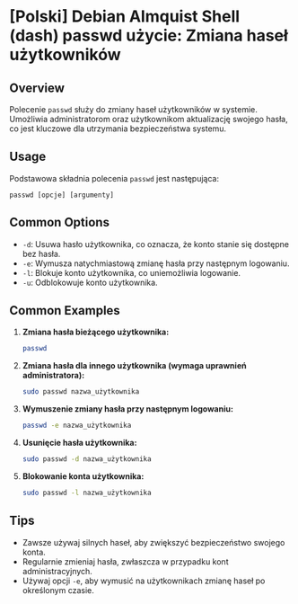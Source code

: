 # [Polski] Debian Almquist Shell (dash) passwd użycie: Zmiana haseł użytkowników

## Overview
Polecenie `passwd` służy do zmiany haseł użytkowników w systemie. Umożliwia administratorom oraz użytkownikom aktualizację swojego hasła, co jest kluczowe dla utrzymania bezpieczeństwa systemu.

## Usage
Podstawowa składnia polecenia `passwd` jest następująca:

```
passwd [opcje] [argumenty]
```

## Common Options
- `-d`: Usuwa hasło użytkownika, co oznacza, że konto stanie się dostępne bez hasła.
- `-e`: Wymusza natychmiastową zmianę hasła przy następnym logowaniu.
- `-l`: Blokuje konto użytkownika, co uniemożliwia logowanie.
- `-u`: Odblokowuje konto użytkownika.

## Common Examples
1. **Zmiana hasła bieżącego użytkownika:**
   ```bash
   passwd
   ```

2. **Zmiana hasła dla innego użytkownika (wymaga uprawnień administratora):**
   ```bash
   sudo passwd nazwa_użytkownika
   ```

3. **Wymuszenie zmiany hasła przy następnym logowaniu:**
   ```bash
   passwd -e nazwa_użytkownika
   ```

4. **Usunięcie hasła użytkownika:**
   ```bash
   sudo passwd -d nazwa_użytkownika
   ```

5. **Blokowanie konta użytkownika:**
   ```bash
   sudo passwd -l nazwa_użytkownika
   ```

## Tips
- Zawsze używaj silnych haseł, aby zwiększyć bezpieczeństwo swojego konta.
- Regularnie zmieniaj hasła, zwłaszcza w przypadku kont administracyjnych.
- Używaj opcji `-e`, aby wymusić na użytkownikach zmianę haseł po określonym czasie.